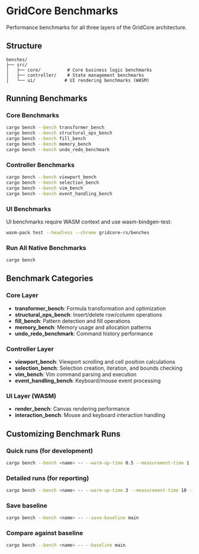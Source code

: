 # GridCore Benchmarks

Performance benchmarks for all three layers of the GridCore architecture.

## Structure

```
benches/
├── src/
│   ├── core/          # Core business logic benchmarks
│   ├── controller/    # State management benchmarks  
│   └── ui/           # UI rendering benchmarks (WASM)
```

## Running Benchmarks

### Core Benchmarks
```bash
cargo bench --bench transformer_bench
cargo bench --bench structural_ops_bench
cargo bench --bench fill_bench
cargo bench --bench memory_bench
cargo bench --bench undo_redo_benchmark
```

### Controller Benchmarks
```bash
cargo bench --bench viewport_bench
cargo bench --bench selection_bench
cargo bench --bench vim_bench
cargo bench --bench event_handling_bench
```

### UI Benchmarks
UI benchmarks require WASM context and use wasm-bindgen-test:
```bash
wasm-pack test --headless --chrome gridcore-rs/benches
```

### Run All Native Benchmarks
```bash
cargo bench
```

## Benchmark Categories

### Core Layer
- **transformer_bench**: Formula transformation and optimization
- **structural_ops_bench**: Insert/delete row/column operations
- **fill_bench**: Pattern detection and fill operations
- **memory_bench**: Memory usage and allocation patterns
- **undo_redo_benchmark**: Command history performance

### Controller Layer
- **viewport_bench**: Viewport scrolling and cell position calculations
- **selection_bench**: Selection creation, iteration, and bounds checking
- **vim_bench**: Vim command parsing and execution
- **event_handling_bench**: Keyboard/mouse event processing

### UI Layer (WASM)
- **render_bench**: Canvas rendering performance
- **interaction_bench**: Mouse and keyboard interaction handling

## Customizing Benchmark Runs

### Quick runs (for development)
```bash
cargo bench --bench <name> -- --warm-up-time 0.5 --measurement-time 1 --sample-size 10
```

### Detailed runs (for reporting)
```bash
cargo bench --bench <name> -- --warm-up-time 3 --measurement-time 10 --sample-size 100
```

### Save baseline
```bash
cargo bench --bench <name> -- --save-baseline main
```

### Compare against baseline
```bash
cargo bench --bench <name> -- --baseline main
```